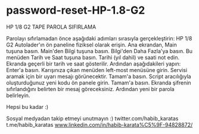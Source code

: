 # password-reset-HP-1.8-G2
HP 1/8 G2 TAPE PAROLA SIFIRLAMA

Parolayı sıfırlamadan önce aşağıdaki adımları sırasıyla gerçekleştirin:
HP 1/8 G2 Autolader'ın ön paneline fiziksel olarak erişin.
Ana ekrandan, Main tuşuna basın.
Main'den Bilgi tuşuna basın.
Bilgi'den Daha Fazla'ya basın.
Bu menüden Tarih ve Saat tuşuna basın.
Tarihi (yıl dahil) ve saati not edin.
Ekranda geçerli bir tarih ve saat
gösterilir.
Ardından aşağıdakileri yapın:
Enter'a basın. Karışınıza çıkan menüden left-most menüsüne girin. Servisi aramak için bir uyarı mesajı görünecektir.
Tamam'a basın.
Script aracılığıyla oluşturduğunuz yeni kodu ön panele girin.
Tamam'a basın. Ekranda şifrenin sıfırlandığını belirten bir mesaj göreceksiniz.
Ardından yeni bir parola belirleyin.

Hepsi bu kadar :) 

Sosyal medyadan takip etmeyi unutmayın :)
twitter.com/habib_karatas
t.me/habib_karatas
www.linkedin.com/in/habib-karata%C5%9F-94828872/


